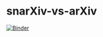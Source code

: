 # snarXiv-vs-arXiv

[![Binder](https://mybinder.org/badge_logo.svg)](https://mybinder.org/v2/gh/Frederic-vW/snarXiv-vs-arXiv/HEAD?labpath=snarxiv_learn.ipynb)

